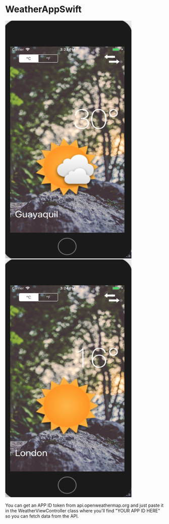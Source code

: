 # WeatherAppSwift

<img src="appArt/WEATHER NUBLADO.png" width="400" height="750" >
<img src="appArt/WEATHER SUNNY.png" width="400" height="750" >

You can get an APP ID token from api.openweathermap.org and just paste it in the WeatherViewController class where you'll find "YOUR APP ID HERE" so you can fetch data from the API. 

